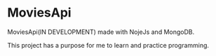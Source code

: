 # MoviesApi
MoviesApi(IN DEVELOPMENT) made with NojeJs and MongoDB.

This project has a purpose for me to learn and practice programming.
